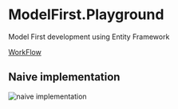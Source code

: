 # ModelFirst.Playground
Model First development using Entity Framework

[WorkFlow][1]

## Naive implementation

![naive implementation](http://www.plantuml.com/plantuml/proxy?cache=no&src=https://raw.githubusercontent.com/Gotcha7770/ModelFirst.Playground/main/Diagrams/FirstApproach.puml)

[1]: https://learn.microsoft.com/en-us/ef/ef6/modeling/designer/workflows/model-first
